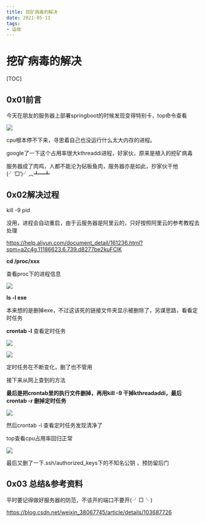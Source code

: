 ```yaml
---
title: 挖矿病毒的解决
date: 2021-05-11
tags:
- 运维
---
```

# 挖矿病毒的解决

[TOC]

## 0x01前言

今天在朋友的服务器上部署springboot的时候发现变得特别卡，top命令查看

![](https://cdn.jsdelivr.net/gh/iznilul/img/1645446250472.png)

cpu根本停不下来，寻思着自己也没运行什么太大内存的进程。

google了一下这个占用率很大kthreaddi进程，好家伙，原来是植入的挖矿病毒

服务器成了肉鸡，人都不能沦为砧板鱼肉，服务器亦是如此，抄家伙干他(╯‵□′)╯︵┻━┻

## 0x02解决过程

kill -9 pid

没用，进程会自动重启，由于云服务器是阿里云的，只好按照阿里云的参考教程去处理

https://help.aliyun.com/document_detail/161236.html?spm=a2c4g.11186623.6.739.d8277be2kuFClK

**cd /proc/xxx**

查看proc下的进程信息

![](https://cdn.jsdelivr.net/gh/iznilul/img/1645446252956.png)

**ls -l exe** 

本来想的是删掉exe，不过这该死的链接文件夹显示被删除了，另谋思路，看看定时任务

**crontab -l** 查看定时任务

![](https://cdn.jsdelivr.net/gh/iznilul/img/1645446255101.png)

![](https://cdn.jsdelivr.net/gh/iznilul/img/1645446253637.png)

定时任务在不断变化，删了也不管用

接下来从网上查到的方法

**最后是把crontab里的执行文件删掉，再用kill -9 干掉kthreadaddi，最后crontab -r 删掉定时任务**

![](https://cdn.jsdelivr.net/gh/iznilul/img/1645446257661.png)

然后crontab -l 查看定时任务发现清净了

top查看cpu占用率回归正常

![](https://cdn.jsdelivr.net/gh/iznilul/img/1645446258205.png)

最后又删了一下.ssh/authorized_keys下的不知名公钥 ，预防留后门

## 0x03 总结&参考资料

平时要记得做好服务器的防范，不该开的端口不要开( ╯□╰ )

https://blog.csdn.net/weixin_38067745/article/details/103687726

